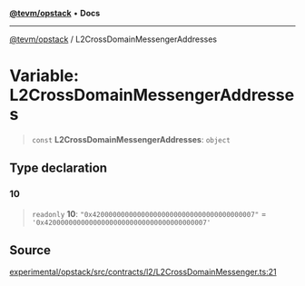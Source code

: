 [**@tevm/opstack**](../README.md) • **Docs**

***

[@tevm/opstack](../globals.md) / L2CrossDomainMessengerAddresses

# Variable: L2CrossDomainMessengerAddresses

> `const` **L2CrossDomainMessengerAddresses**: `object`

## Type declaration

### 10

> `readonly` **10**: `"0x4200000000000000000000000000000000000007"` = `'0x4200000000000000000000000000000000000007'`

## Source

[experimental/opstack/src/contracts/l2/L2CrossDomainMessenger.ts:21](https://github.com/evmts/tevm-monorepo/blob/main/experimental/opstack/src/contracts/l2/L2CrossDomainMessenger.ts#L21)
